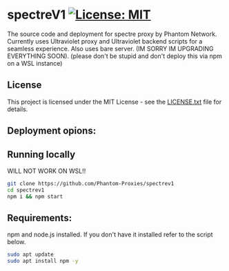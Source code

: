 # spectreV1 [![License: MIT](https://img.shields.io/badge/License-MIT-yellow.svg)](https://github.com/Phantom-Proxies/spectrev1/blob/main/LICENSE)
The source code and deployment for spectre proxy by Phantom Network.
Currently uses Ultraviolet proxy and Ultraviolet backend scripts for a seamless experience.
Also uses bare server. (IM SORRY IM UPGRADING EVERYTHING SOON).
(please don't be stupid and don't deploy this via npm on a WSL instance)

## License
This project is licensed under the MIT License - see the [LICENSE.txt](LICENSE.txt) file for details.


## Deployment opions:
## Running locally
WILL NOT WORK ON WSL!!

```sh
git clone https://github.com/Phantom-Proxies/spectrev1
cd spectrev1
npm i && npm start
```
## Requirements:
npm and node.js installed. If you don't have it installed refer to the script below.

```sh
sudo apt update
sudo apt install npm -y
```
